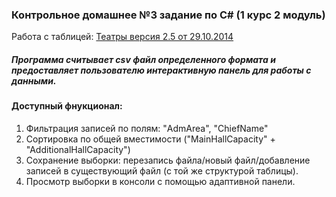 ### Контрольное домашнее №3 задание по C# (1 курс 2 модуль)
Работа с таблицей: [Театры версия 2.5 от 29.10.2014](assets/Театры.csv)
##### Программа считывает csv файл определенного формата и предоставляет пользователю интерактивную панель для работы с данными.
#### Доступный фнукционал:
1. Фильтрация записей по полям: "AdmArea", "ChiefName"
2. Сортировка по общей вместимости ("MainHallCapacity" + "AdditionalHallCapacity")
3. Сохранение выборки: перезапись файла/новый файл/добавление записей в существующий файл (с той же структурой таблицы).
4. Просмотр выборки в консоли с помощью адаптивной панели.